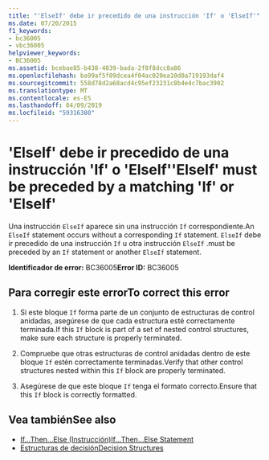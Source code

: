 ```yaml
---
title: "'ElseIf' debe ir precedido de una instrucción 'If' o 'ElseIf'"
ms.date: 07/20/2015
f1_keywords:
- bc36005
- vbc36005
helpviewer_keywords:
- BC36005
ms.assetid: bcebae85-b438-4839-bada-2f8f8dcc8a86
ms.openlocfilehash: ba99af5f09dcea4f04ac020ea10d0a719193daf4
ms.sourcegitcommit: 558d78d2a68acd4c95ef23231c8b4e4c7bac3902
ms.translationtype: MT
ms.contentlocale: es-ES
ms.lasthandoff: 04/09/2019
ms.locfileid: "59316380"
---
```

# <a name="elseif-must-be-preceded-by-a-matching-if-or-elseif"></a><span data-ttu-id="591fa-102">'ElseIf' debe ir precedido de una instrucción 'If' o 'ElseIf'</span><span class="sxs-lookup"><span data-stu-id="591fa-102">'ElseIf' must be preceded by a matching 'If' or 'ElseIf'</span></span>
<span data-ttu-id="591fa-103">Una instrucción `ElseIf` aparece sin una instrucción `If` correspondiente.</span><span class="sxs-lookup"><span data-stu-id="591fa-103">An `ElseIf` statement occurs without a corresponding `If` statement.</span></span> `ElseIf` <span data-ttu-id="591fa-104">debe ir precedido de una instrucción `If` u otra instrucción `ElseIf` .</span><span class="sxs-lookup"><span data-stu-id="591fa-104">must be preceded by an `If` statement or another `ElseIf` statement.</span></span>  
  
 <span data-ttu-id="591fa-105">**Identificador de error:** BC36005</span><span class="sxs-lookup"><span data-stu-id="591fa-105">**Error ID:** BC36005</span></span>  
  
## <a name="to-correct-this-error"></a><span data-ttu-id="591fa-106">Para corregir este error</span><span class="sxs-lookup"><span data-stu-id="591fa-106">To correct this error</span></span>  
  
1. <span data-ttu-id="591fa-107">Si este bloque `If` forma parte de un conjunto de estructuras de control anidadas, asegúrese de que cada estructura esté correctamente terminada.</span><span class="sxs-lookup"><span data-stu-id="591fa-107">If this `If` block is part of a set of nested control structures, make sure each structure is properly terminated.</span></span>  
  
2. <span data-ttu-id="591fa-108">Compruebe que otras estructuras de control anidadas dentro de este bloque `If` estén correctamente terminadas.</span><span class="sxs-lookup"><span data-stu-id="591fa-108">Verify that other control structures nested within this `If` block are properly terminated.</span></span>  
  
3. <span data-ttu-id="591fa-109">Asegúrese de que este bloque `If` tenga el formato correcto.</span><span class="sxs-lookup"><span data-stu-id="591fa-109">Ensure that this `If` block is correctly formatted.</span></span>  
  
## <a name="see-also"></a><span data-ttu-id="591fa-110">Vea también</span><span class="sxs-lookup"><span data-stu-id="591fa-110">See also</span></span>

- [<span data-ttu-id="591fa-111">If...Then...Else (Instrucción)</span><span class="sxs-lookup"><span data-stu-id="591fa-111">If...Then...Else Statement</span></span>](../../visual-basic/language-reference/statements/if-then-else-statement.md)
- [<span data-ttu-id="591fa-112">Estructuras de decisión</span><span class="sxs-lookup"><span data-stu-id="591fa-112">Decision Structures</span></span>](../../visual-basic/programming-guide/language-features/control-flow/decision-structures.md)
